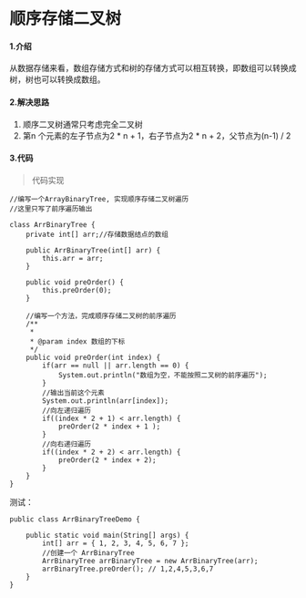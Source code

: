 # 顺序存储二叉树

#### 1.介绍

从数据存储来看，数组存储方式和树的存储方式可以相互转换，即数组可以转换成树，树也可以转换成数组。



#### 2.解决思路

1) 顺序二叉树通常只考虑完全二叉树
2) 第n 个元素的左子节点为2 * n + 1，右子节点为2 * n + 2，父节点为(n-1) / 2


#### 3.代码

> 代码实现

```
//编写一个ArrayBinaryTree, 实现顺序存储二叉树遍历
//这里只写了前序遍历输出

class ArrBinaryTree {
    private int[] arr;//存储数据结点的数组

    public ArrBinaryTree(int[] arr) {
        this.arr = arr;
    }

    public void preOrder() {
        this.preOrder(0);
    }

    //编写一个方法，完成顺序存储二叉树的前序遍历
    /**
     *
     * @param index 数组的下标
     */
    public void preOrder(int index) {
        if(arr == null || arr.length == 0) {
            System.out.println("数组为空，不能按照二叉树的前序遍历");
        }
        //输出当前这个元素
        System.out.println(arr[index]);
        //向左递归遍历
        if((index * 2 + 1) < arr.length) {
            preOrder(2 * index + 1 );
        }
        //向右递归遍历
        if((index * 2 + 2) < arr.length) {
            preOrder(2 * index + 2);
        }
    }
}
```



测试：

```
public class ArrBinaryTreeDemo {

    public static void main(String[] args) {
        int[] arr = { 1, 2, 3, 4, 5, 6, 7 };
        //创建一个 ArrBinaryTree
        ArrBinaryTree arrBinaryTree = new ArrBinaryTree(arr);
        arrBinaryTree.preOrder(); // 1,2,4,5,3,6,7
    }
}
```

